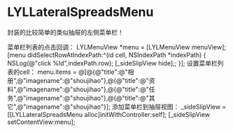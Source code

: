 # LYLLateralSpreadsMenu
封装的比较简单的类似抽屉的左侧菜单栏！

菜单栏列表的点击回调：
    LYLMenuView *menu = [LYLMenuView menuView];
    [menu didSelectRowAtIndexPath:^(id cell, NSIndexPath *indexPath) {
        NSLog(@"click %ld",indexPath.row);
        [_sideSlipView hide];;
    }];
设置菜单栏列表的cell：
menu.items = @[@{@"title":@"相册",@"imagename":@"shoujihao"},@{@"title":@"资料",@"imagename":@"shoujihao"},@{@"title":@"任务",@"imagename":@"shoujihao"},@{@"title":@"其它",@"imagename":@"shoujihao"}];
添加菜单栏到抽屉视图：
_sideSlipView = [[LYLLateralSpreadsMenu alloc]initWithController:self];
[_sideSlipView setContentView:menu];
